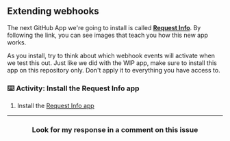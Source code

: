 ## Extending webhooks

The next GitHub App we're going to install is called [**Request Info**](https://probot.github.io/apps/request-info/).  By following the link, you can see images that teach you how this new app works.

As you install, try to think about which webhook events will activate when we test this out. Just like we did with the WIP app, make sure to install this app on this repository only. Don't apply it to everything you have access to.

### :keyboard: Activity: Install the Request Info app

1. Install the [Request Info app](https://probot.github.io/apps/request-info/)

<hr>
<h3 align="center">Look for my response in a comment on this issue</h3>
